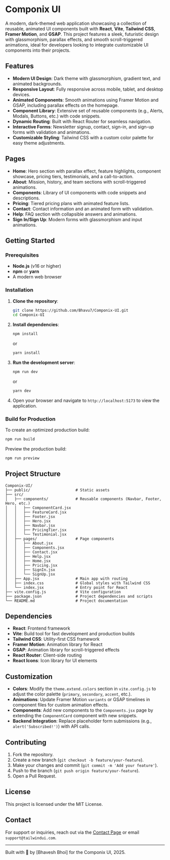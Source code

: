 # Componix UI

A modern, dark-themed web application showcasing a collection of reusable, animated UI components built with **React**, **Vite**, **Tailwind CSS**, **Framer Motion**, and **GSAP**. This project features a sleek, futuristic design with glassmorphism, parallax effects, and smooth scroll-triggered animations, ideal for developers looking to integrate customizable UI components into their projects.

## Features

- **Modern UI Design**: Dark theme with glassmorphism, gradient text, and animated backgrounds.
- **Responsive Layout**: Fully responsive across mobile, tablet, and desktop devices.
- **Animated Components**: Smooth animations using Framer Motion and GSAP, including parallax effects on the homepage.
- **Component Library**: Extensive set of reusable components (e.g., Alerts, Modals, Buttons, etc.) with code snippets.
- **Dynamic Routing**: Built with React Router for seamless navigation.
- **Interactive Forms**: Newsletter signup, contact, sign-in, and sign-up forms with validation and animations.
- **Customizable Styling**: Tailwind CSS with a custom color palette for easy theme adjustments.

## Pages

- **Home**: Hero section with parallax effect, feature highlights, component showcase, pricing tiers, testimonials, and a call-to-action.
- **About**: Mission, history, and team sections with scroll-triggered animations.
- **Components**: Library of UI components with code snippets and descriptions.
- **Pricing**: Tiered pricing plans with animated feature lists.
- **Contact**: Contact information and an animated form with validation.
- **Help**: FAQ section with collapsible answers and animations.
- **Sign In/Sign Up**: Modern forms with glassmorphism and input animations.

## Getting Started

### Prerequisites

- **Node.js** (v16 or higher)
- **npm** or **yarn**
- A modern web browser

### Installation

1. **Clone the repository**:
   ```bash
   git clone https://github.com/Bhavu7/Componix-UI.git
   cd Componix-UI
   ```

2. **Install dependencies**:
   ```bash
   npm install
   ```
   or
   ```bash
   yarn install
   ```

3. **Run the development server**:
   ```bash
   npm run dev
   ```
   or
   ```bash
   yarn dev
   ```

4. Open your browser and navigate to `http://localhost:5173` to view the application.

### Build for Production

To create an optimized production build:
```bash
npm run build
```

Preview the production build:
```bash
npm run preview
```

## Project Structure

```
Componix-UI/
├── public/                    # Static assets
├── src/
│   ├── components/            # Reusable components (Navbar, Footer, Hero, etc.)
│   │   ├── ComponentCard.jsx
│   │   ├── FeatureCard.jsx
│   │   ├── Footer.jsx
│   │   ├── Hero.jsx
│   │   ├── Navbar.jsx
│   │   ├── PricingTier.jsx
│   │   └── Testimonial.jsx
│   ├── pages/                 # Page components
│   │   ├── About.jsx
│   │   ├── Components.jsx
│   │   ├── Contact.jsx
│   │   ├── Help.jsx
│   │   ├── Home.jsx
│   │   ├── Pricing.jsx
│   │   ├── SignIn.jsx
│   │   └── SignUp.jsx
│   ├── App.jsx                # Main app with routing
│   ├── index.css              # Global styles with Tailwind CSS
│   └── index.jsx              # Entry point for React
├── vite.config.js             # Vite configuration
├── package.json               # Project dependencies and scripts
└── README.md                  # Project documentation
```

## Dependencies

- **React**: Frontend framework
- **Vite**: Build tool for fast development and production builds
- **Tailwind CSS**: Utility-first CSS framework
- **Framer Motion**: Animation library for React
- **GSAP**: Animation library for scroll-triggered effects
- **React Router**: Client-side routing
- **React Icons**: Icon library for UI elements

## Customization

- **Colors**: Modify the `theme.extend.colors` section in `vite.config.js` to adjust the color palette (`primary`, `secondary`, `accent`, etc.).
- **Animations**: Update Framer Motion `variants` or GSAP timelines in component files for custom animation effects.
- **Components**: Add new components to the `Components.jsx` page by extending the `ComponentCard` component with new snippets.
- **Backend Integration**: Replace placeholder form submissions (e.g., `alert('Subscribed!')`) with API calls.

## Contributing

1. Fork the repository.
2. Create a new branch (`git checkout -b feature/your-feature`).
3. Make your changes and commit (`git commit -m 'Add your feature'`).
4. Push to the branch (`git push origin feature/your-feature`).
5. Open a Pull Request.

## License

This project is licensed under the MIT License.

## Contact

For support or inquiries, reach out via the [Contact Page](http://localhost:5173/contact) or email `support@tailwindui.com`.

---

Built with 🚀 by [Bhavesh Bhoi] for the Componix UI, 2025.